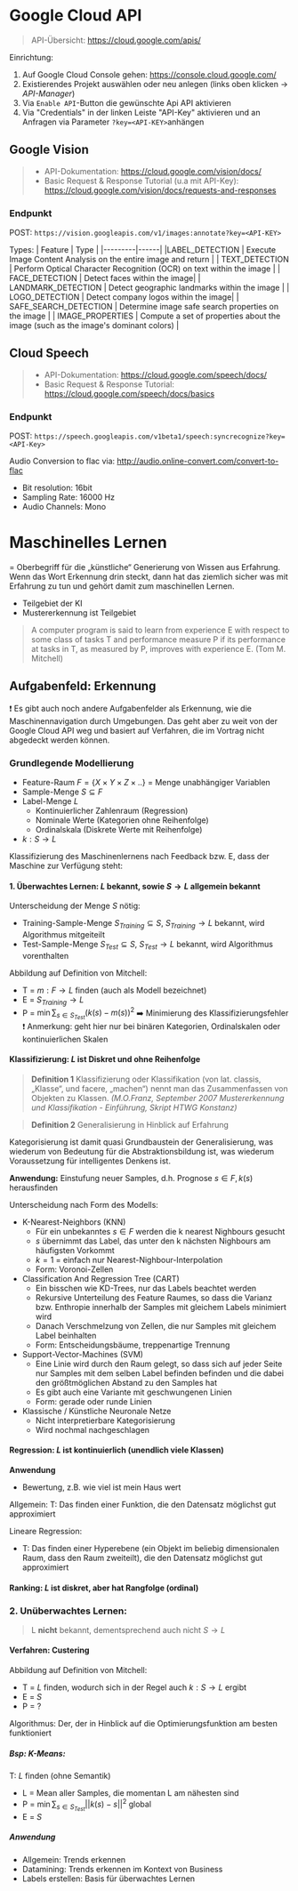 # Google Cloud API

> API-Übersicht: https://cloud.google.com/apis/

Einrichtung:
1. Auf Google Cloud Console gehen: https://console.cloud.google.com/
2. Existierendes Projekt auswählen oder neu anlegen (links oben klicken -> *API-Manager*)
3. Via `Enable API`-Button die gewünschte Api API aktivieren
4. Via "Credentials" in der linken Leiste "API-Key" aktivieren und an Anfragen via Parameter `?key=<API-KEY>`anhängen

## Google Vision

> - API-Dokumentation: https://cloud.google.com/vision/docs/
> - Basic Request & Response Tutorial (u.a mit API-Key): https://cloud.google.com/vision/docs/requests-and-responses

### Endpunkt

POST: `https://vision.googleapis.com/v1/images:annotate?key=<API-KEY>`


Types:
| Feature | Type |
|---------|------|
|LABEL_DETECTION |	Execute Image Content Analysis on the entire image and return |
| TEXT_DETECTION | Perform Optical Character Recognition (OCR) on text within the image |
| FACE_DETECTION | Detect faces within the image|
| LANDMARK_DETECTION | Detect geographic landmarks within the image |
| LOGO_DETECTION |	Detect company logos within the image|
| SAFE_SEARCH_DETECTION	| Determine image safe search properties on the image |
| IMAGE_PROPERTIES | Compute a set of properties about the image (such as the image's dominant colors) |


## Cloud Speech

> - API-Dokumentation: https://cloud.google.com/speech/docs/
> - Basic Request & Response Tutorial: https://cloud.google.com/speech/docs/basics

### Endpunkt
POST: `https://speech.googleapis.com/v1beta1/speech:syncrecognize?key=<API-Key>`


Audio Conversion to flac via: http://audio.online-convert.com/convert-to-flac
- Bit resolution: 16bit
- Sampling Rate: 16000 Hz
- Audio Channels: Mono


# Maschinelles Lernen

= Oberbegriff für die „künstliche“ Generierung von Wissen aus Erfahrung. Wenn das Wort Erkennung drin steckt, dann hat das ziemlich sicher was mit Erfahrung zu tun und gehört damit zum maschinellen Lernen.
- Teilgebiet der KI
- Mustererkennung ist Teilgebiet

> A computer program is said to learn from experience E with respect to some class of tasks T and performance measure P if its performance at tasks in T, as measured by P, improves with experience E.
(Tom M. Mitchell)

## Aufgabenfeld: Erkennung
❗ Es gibt auch noch andere Aufgabenfelder als Erkennung, wie die Maschinennavigation durch Umgebungen. Das geht aber zu weit von der Google Cloud API weg und basiert auf Verfahren, die im Vortrag nicht abgedeckt werden können.

### Grundlegende Modellierung

- Feature-Raum $F = \{X \times Y \times Z \times ..\}$ = Menge unabhängiger Variablen
- Sample-Menge $S\subseteq F$
- Label-Menge $L$
  - Kontinuierlicher Zahlenraum (Regression)
  - Nominale Werte (Kategorien ohne Reihenfolge)
  - Ordinalskala (Diskrete Werte mit Reihenfolge)
- $k: S \to L$

Klassifizierung des Maschinenlernens nach Feedback bzw. E, dass der Maschine zur Verfügung steht:

#### 1. Überwachtes Lernen: $L$ bekannt, sowie $S \to L$ allgemein bekannt

Unterscheidung der Menge $S$ nötig:
-  Training-Sample-Menge $S_{Training} \subseteq S$, $S_{Training} \to L$ bekannt, wird Algorithmus mitgeiteilt
-  Test-Sample-Menge $S_{Test} \subseteq S$, $S_{Test} \to L$ bekannt, wird Algorithmus vorenthalten

Abbildung auf Definition von Mitchell:
- T = $m: F \to L$ finden (auch als Modell bezeichnet)
- E = $S_{Training} \to L$
- P = $\min \sum_{s \in S_{Test}}{(k(s) - m (s))^2}$
    ➡️ Minimierung des Klassifizierungsfehler
    ❗ Anmerkung: geht hier nur bei binären Kategorien, Ordinalskalen oder kontinuierlichen Skalen

#### Klassifizierung: $L$ ist Diskret und ohne Reihenfolge
> **Definition 1**
> Klassifizierung oder Klassifikation (von lat. classis, „Klasse“, und facere, „machen“) nennt man das Zusammenfassen von Objekten zu Klassen.
*(M.O.Franz, September 2007 Mustererkennung und Klassifikation - Einführung, Skript HTWG Konstanz)*

> **Definition 2**
> Generalisierung in Hinblick auf Erfahrung

Kategorisierung ist damit quasi Grundbaustein der Generalisierung, was wiederum von Bedeutung für die Abstraktionsbildung ist, was wiederum Voraussetzung für intelligentes Denkens ist.

**Anwendung:** Einstufung neuer Samples, d.h. Prognose
$s \in F, k(s)$ herausfinden

Unterscheidung nach Form des Modells:

- K-Nearest-Neighbors (KNN)
  - Für ein unbekanntes $s \in F$ werden die k nearest Nighbours gesucht
  - $s$ übernimmt das Label, das unter den k nächsten Nighbours am häufigsten Vorkommt
  - $k = 1$ = einfach nur Nearest-Nighbour-Interpolation
  - Form: Voronoi-Zellen
- Classification And Regression Tree (CART)
  - Ein bisschen wie KD-Trees, nur das Labels beachtet werden
  - Rekursive Unterteilung des Feature Raumes, so dass die Varianz bzw. Enthropie innerhalb der Samples mit gleichem Labels minimiert wird
  - Danach Verschmelzung von Zellen, die nur Samples mit gleichem Label beinhalten
  - Form: Entscheidungsbäume, treppenartige Trennung
- Support-Vector-Machines (SVM)
  - Eine Linie wird durch den Raum gelegt, so dass sich auf jeder Seite nur Samples mit dem selben Label befinden befinden und die dabei den größtmöglichen Abstand zu den Samples hat
  - Es gibt auch eine Variante mit geschwungenen Linien
  - Form: gerade oder runde Linien
- Klassische / Künstliche Neuronale Netze
  - Nicht interpretierbare Kategorisierung
  - Wird nochmal nachgeschlagen

#### Regression: $L$ ist kontinuierlich (unendlich viele Klassen)

**Anwendung**
- Bewertung, z.B. wie viel ist mein Haus wert

Allgemein:
T: Das finden einer Funktion, die den Datensatz möglichst gut approximiert

Lineare Regression:
- T: Das finden einer Hyperebene (ein Objekt im beliebig dimensionalen Raum,  dass den Raum zweiteilt), die den Datensatz möglichst gut approximiert


#### Ranking: $L$ ist diskret, aber hat Rangfolge (ordinal)

### 2. Unüberwachtes Lernen:
> L **nicht** bekannt, dementsprechend auch nicht $S \to L$

#### Verfahren: Custering
Abbildung auf Definition von Mitchell:
- T = $L$ finden, wodurch sich in der Regel auch $k: S \to L$ ergibt
- E = $S$
- P = ?

Algorithmus: Der, der in Hinblick auf die Optimierungsfunktion am besten funktioniert

##### Bsp: K-Means:
T: $L$ finden (ohne Semantik)
- L = Mean aller Samples, die momentan L am nähesten sind
- P = $\min \sum_{s \in S_{Test}}{||k(s) - s||^2}$ global
- E = $S$

##### Anwendung
- Allgemein: Trends erkennen
- Datamining: Trends erkennen im Kontext von Business
- Labels erstellen: Basis für überwachtes Lernen

